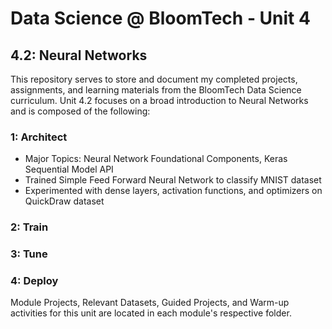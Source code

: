 # Data Science @ BloomTech - Unit 4
## 4.2: Neural Networks

This repository serves to store and document my completed projects, assignments, and learning materials from the BloomTech Data Science curriculum. Unit 4.2 focuses on a broad introduction to Neural Networks and is composed of the following:

### 1: Architect
  * Major Topics: Neural Network Foundational Components, Keras Sequential Model API
  * Trained Simple Feed Forward Neural Network to classify MNIST dataset
  * Experimented with dense layers, activation functions, and optimizers on QuickDraw dataset

### 2: Train

### 3: Tune


### 4: Deploy



Module Projects, Relevant Datasets, Guided Projects, and Warm-up activities for this unit are located in each module's respective folder.
